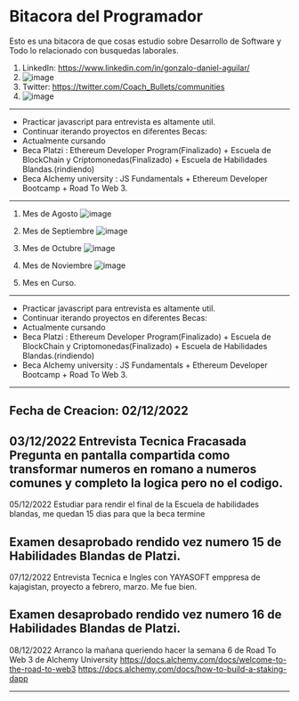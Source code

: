 # Bitacora del Programador #

Esto es una bitacora de que cosas estudio sobre Desarrollo de Software y Todo lo relacionado con busquedas laborales.
1. LinkedIn: https://www.linkedin.com/in/gonzalo-daniel-aguilar/
2. ![image](https://user-images.githubusercontent.com/42863568/206424568-9f8d205e-2c20-4a83-9482-995255061a73.png)
3. Twitter: https://twitter.com/Coach_Bullets/communities
4. ![image](https://user-images.githubusercontent.com/42863568/206424941-379ff245-dc9f-46fb-8cad-18f35873bb2d.png)


---------------------------------------------------------------
- Practicar javascript para entrevista es altamente util.
- Continuar iterando proyectos en diferentes Becas: 
-   Actualmente cursando 
-   Beca Platzi : Ethereum Developer Program(Finalizado) + Escuela de BlockChain y Criptomonedas(Finalizado) + Escuela de Habilidades Blandas.(rindiendo)   
-   Beca Alchemy university : JS Fundamentals + Ethereum Developer Bootcamp + Road To Web 3.
---------------------------------------------------------------   



1. Mes de Agosto
![image](https://user-images.githubusercontent.com/42863568/206422474-3023f11a-857f-4eab-8730-cd4c7ebf94bb.png)


2. Mes de Septiembre
![image](https://user-images.githubusercontent.com/42863568/206422158-3ef2935f-ad79-4697-a838-8b219d03d2bf.png)


3. Mes de Octubre
![image](https://user-images.githubusercontent.com/42863568/206421774-b0a64370-4fb4-4674-b773-dc3647ec78f4.png)


4. Mes de Noviembre
![image](https://user-images.githubusercontent.com/42863568/206421597-6d68185c-f49e-46ec-9951-1d8b453eab8a.png)

5. Mes en Curso.

---------------------------------------------------------------
- Practicar javascript para entrevista es altamente util.
- Continuar iterando proyectos en diferentes Becas: 
-   Actualmente cursando 
-   Beca Platzi : Ethereum Developer Program(Finalizado) + Escuela de BlockChain y Criptomonedas(Finalizado) + Escuela de Habilidades Blandas.(rindiendo)   
-   Beca Alchemy university : JS Fundamentals + Ethereum Developer Bootcamp + Road To Web 3.
---------------------------------------------------------------   
   

Fecha de Creacion: 02/12/2022
---------------------------------------------------------------
03/12/2022
Entrevista Tecnica Fracasada
Pregunta en pantalla compartida como transformar numeros en romano a numeros comunes y completo la logica pero no el codigo.
---------------------------------------------------------------

05/12/2022
Estudiar para rendir el final de la Escuela de habilidades blandas, me quedan 15 dias para que la beca termine

Examen desaprobado rendido vez numero 15 de Habilidades Blandas de Platzi.
---------------------------------------------------------------
07/12/2022
Entrevista Tecnica e Ingles con YAYASOFT emppresa de kajagistan, proyecto a febrero, marzo.
Me fue bien.

Examen desaprobado rendido vez numero 16 de Habilidades Blandas de Platzi.
---------------------------------------------------------------
08/12/2022
Arranco la mañana queriendo hacer la semana 6 de Road To Web 3 de Alchemy University
https://docs.alchemy.com/docs/welcome-to-the-road-to-web3
https://docs.alchemy.com/docs/how-to-build-a-staking-dapp

---------------------------------------------------------------
